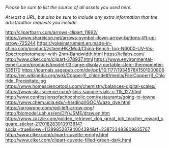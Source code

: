 *Please be sure to list the source of all assets you used here.*

*At least a URL, but also be sure to include any extra information that the artist/author requests you include.*

http://clipartbarn.com/arrows-clipart_11862/
https://www.shareicon.net/arrows-symbol-down-arrow-buttons-lift-up-arrow-725244
https://yokeinstrument.en.made-in-china.com/product/zstxemHKZMcd/China-Bench-Top-N6000-UV-Vis-Spectrophotometer-with-2nm-Bandwidth.html
https://icllabs.com/
http://www.clker.com/clipart-378937.html
https://www.environmental-expert.com/products/model-tl3-large-display-portable-stem-thermometer-535170
https://journals.sagepub.com/doi/pdf/10.1177/1934578X1501000806
https://en.wikipedia.org/wiki/Copper(I)_chloride#/media/File:Copper(I)_Chloride_Precipitate.jpg
https://www.homesciencetools.com/chemistry/balances-digital-scales/
https://www.sks-science.com/glass-sample-vials-c-115_127.html
http://www.confessionsofachocoholic.com/restaurants/going-to-towne
https://www.chem.ucla.edu/~harding/IGOC/A/azo_dye.html
https://arrowpng.com/red-left-arrow-png/
http://biomodel.uah.es/en/DIY/JSME/draw.en.htm
https://www.zazzle.com/golden_retriever_dog_great_job_teacher_reward_square_sticker-217018283010913814?social=true&view=113898528794004394&rf=238723483809835767
http://www.clker.com/clipart-cuvette-empty.html
http://www.clker.com/clipart-cuvette-filled-green-dark.html

